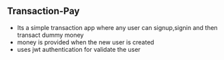## Transaction-Pay
- Its a simple transaction app where any user can signup,signin and then transact dummy money
- money is provided when the new user is created
- uses jwt authentication for validate the user